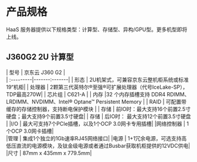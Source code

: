 # **产品规格**
HaaS 服务器提供以下规格类型：计算型、存储型、异构/GPU型。更多机型即将上线。

## **J360G2 2U 计算型**
| 型号      | 京东云 J360 G2 |    
| :---------|-------:-------|
| 形态      | 2U机架式，可兼容京东云整机柜系统或标准19“机柜|
| 处理器    | 2颗第三代英特尔®至强®可扩展处理器（代号IceLake-SP），TDP最高270W| 
| 芯片组    | C621-A | 
| 内存      |32 个内存插槽支持 DDR4 RDIMM、LRDIMM、NVDIMM、Intel® Optane™ Persistent Memory | 
| RAID     |  可配置带缓存的存储控制器，支持断电保护模块 |
| 存储     | 前IO时：最大支持16个前置2.5寸硬盘；最大支持9个前置3.5寸硬盘|
| 存储     |  后IO时： 最大支持12个前置3.5寸硬盘                          |
|I/O       | 最大可支持7个PCIe插槽，以及1个OCP 3.0网卡专用插槽|
|网络控制器 | 1个OCP 3.0网卡插槽|  
|管理      | 集成1个独立的1Gb速率RJ45网络接口|
|电源      | 1+1冗余电源，可选支持高低压直流的电源模块，及钛金级电源或者通过Busbar获取机柜提供的12VDC供电|
|尺寸      | 87mm x 435mm x 779.5mm|
